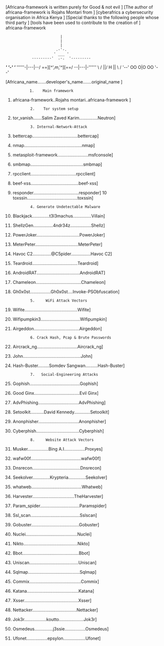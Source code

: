 [Africana-framework is written purely for Good & not evil ]
[The author of africana-framework is Rojahs Montari from  ]
[cyberafrics a cybersecurity organisation in Africa Kenya ]
[Special thanks to the following people whose third party ]
[tools have been used to contribute to the creation of    ]
                    africana-framework

                             |
                             |
                             |
                           .-'-.
                          ' ___ '
                ---------'  .-.  '---------
_________________________'  '-'  '_________________________
''''''-|---|--/    \==][^',_m_,'^][==/    \--|---|-''''''
              \    /  ||/   H   \||  \    /
               '--'   OO   O|O   OO   '--'

[Africana_name.......developer's_name.......original_name ]

               1.    Main framework
1. africana-framework..Rojahs montari..africana-framework ]

               2.    Tor system setup
1. tor_vanish.......Salim Zaved Karim...............Neutron]

               3. Internal-Network-Attack
3. bettercap.....................................bettercap]
4. nmap...............................................nmap]
5. metasploit-framework.........................msfconsole]
6. smbmap...........................................smbmap]
7. rpcclient.....................................rpcclient]
8. beef-xss.......................................beef-xss]
9. responder.....................................responder]
10 toxssin.........................................toxssin]

               4. Generate Undetectable Malware
1. Blackjack..............t3l3machus...............Villain]
2. ShellzGen................4ndr34z.................Shellz]
3. PowerJoker...................................PowerJoker]
4. MeterPeter...................................MeterPeter]
5. Havoc C2...............@C5pider................Havoc C2]
6. Teardroid.....................................Teardroid]
7. AndroidRAT...................................AndroidRAT]
8. Chameleon.....................................Chameleon]
9. Gh0x0st.................Gh0x0st....Invoke-PSObfuscation]

               5.     WiFi Attack Vectors
1. Wifite...........................................Wifite]
2. Wifipumpkin3................................Wifipumpkin]
3. Airgeddon.....................................Airgeddon]

               6. Crack Hash, Pcap & Brute Passwords
1. Aircrack_ng.................................Aircrack_ng]
2. John...............................................John]
3. Hash-Buster.........Somdev Sangwan..........Hash-Buster]

               7.   Social-Engineering Attacks
1. Gophish.........................................Gophish]
2. Good Ginx.....................................Evil Ginx]
3. AdvPhishing.................................AdvPhishing]
4. Setoolkit...........David Kennedy.............Setoolkit]
5. Anonphisher.................................Anonphisher]
6. Cyberphish...................................Cyberphish]

               8.     Website Attack Vectors
1. Musker.................Bing A.I.................Proxyes]
2. wafw00f.........................................wafw00f]
3. Dnsrecon.......................................Dnsrecon]
4. Seekolver..............Krypteria..............Seekolver]
5. whatweb.........................................Whatweb]
6. Harvester..................................TheHarvester]
7. Param_spider................................Paramspider]
8. Ssl_scan........................................Sslscan]
9. Gobuster.......................................Gobuster]
10. Nuclei..........................................Nuclei]
11. Nikto............................................Nikto]
12. Bbot..............................................Bbot]
13. Uniscan........................................Uniscan]
14. Sqlmap..........................................Sqlmap]
15. Commix..........................................Commix]
16. Katana..........................................Katana]
17. Xsser............................................Xsser]
18. Nettacker....................................Nettacker]
19. Jok3r..................koutto....................Jok3r]
20. Osmedeus...............j3ssie.................Osmedeus]
21. Ufonet.................epsylon..................Ufonet]

